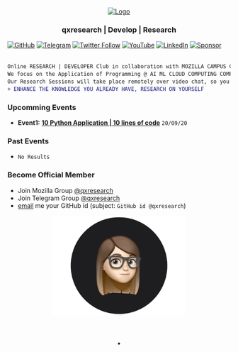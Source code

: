  <br />
<p align="center">
  <a href="https://qxresearch.github.io/qxresearch">
    <img width="200px" src="https://github.com/xiaowuc2/xiaowuc2/blob/master/source/portfolio/math2.png" alt="Logo">
  </a>

  <h3 align="center">qxresearch | Develop | Research</h3>

  <p align="center">
  </p>
</p>


[![GitHub](https://img.shields.io/static/v1.svg?label=Members&message=125&color=success&logo=github&style=social)](https://github.com/orgs/qxresearch/people)
[![Telegram](https://img.shields.io/static/v1.svg?label=Telegram&message=279&color=success&logo=telegram&style=social)](https://t.me/qxresearch)
[![Twitter Follow](https://img.shields.io/twitter/follow/qxresearch.svg?style=social&label=Follow)](https://twitter.com/qxresearch)
[![YouTube](https://img.shields.io/static/v1.svg?label=YouTube&message=@qxresearch&color=grey&logo=youtube&style=flat&logoColor=white&colorA=critical)](https://www.youtube.com/channel/UCX7oe66V8zyFpAJyMfPL9VA)
  [![LinkedIn](https://img.shields.io/static/v1.svg?label=LinkedIn&message=@qxresearch&color=success&logo=linkedin&style=flat&logoColor=white&colorA=blue)](https://www.linkedin.com/company/68716543)
   [![Sponsor](https://img.shields.io/static/v1.svg?label=$1&message=Donation&color=grey&logo=sponsor&style=flat&logoColor=white&colorA=green)](https://github.com/xiaowuc2/xiaowuc2/blob/master/source/sponsor.png) 

```diff

Online RESEARCH | DEVELOPER Club in collaboration with MOZILLA CAMPUS CLUB.
We focus on the Application of Programming @ AI ML CLOUD COMPUTING COMPUTER VISION IOT etc.
Our Research Sessions will take place remotely over video chat, so you can be anywhere in the world.
+ ENHANCE THE KNOWLEDGE YOU ALREADY HAVE, RESEARCH ON YOURSELF

```

### Upcomming Events 

- **Event1:** [**10 Python Application | 10 lines of code**](https://www.youtube.com/watch?v=B0_0gK_CUpM&list=PLK_zxbpEUfmVPsXnl1wx1s6BD8eBUjuOM)    ``20/09/20``

### Past Events

- ``No Results``

### Become Official Member

- Join Mozilla Group [@qxresearch](https://community.mozilla.org/en/groups/qx-research/)
- Join Telegram Group [@qxresearch](https://t.me/qxresearch)
- <a href = "mailto: rohitmandal814566@gmail.com">email</a> me your GitHub id (subject: ``GitHub id @qxresearch``)
  
 <p align="center">
 <img width="300px" src="https://github.com/xiaowuc2/xiaowuc2/blob/master/source/image.gif" align="center" alt="GitHub Readme Stats" />
  

<h1 align="center">.</h1>

  
